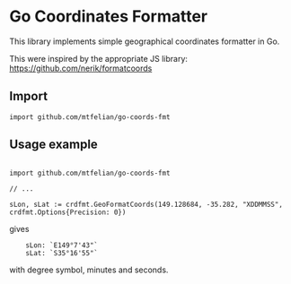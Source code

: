 # Go Coordinates Formatter

This library implements simple geographical coordinates formatter in Go. 

This were inspired by the appropriate JS library: https://github.com/nerik/formatcoords

## Import

`import github.com/mtfelian/go-coords-fmt`

## Usage example 

```

import github.com/mtfelian/go-coords-fmt

// ...

sLon, sLat := crdfmt.GeoFormatCoords(149.128684, -35.282, "XDDMMSS", crdfmt.Options{Precision: 0})
```
gives 	
```
    sLon: `E149°7'43"`
	sLat: `S35°16'55"`
```	
with degree symbol, minutes and seconds.
